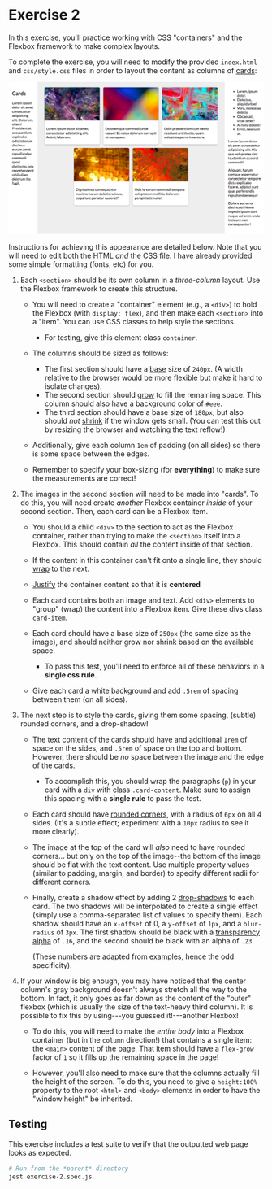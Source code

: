 # Exercise 2

In this exercise, you'll practice working with CSS "containers" and the Flexbox framework to make complex layouts.

To complete the exercise, you will need to modify the provided `index.html` and `css/style.css` files in order to layout the content as columns of [cards](https://material.io/guidelines/components/cards.html):

![Example of completed exercise](img/sample-1155.png)

Instructions for achieving this appearance are detailed below. Note that you will need to edit both the HTML _and_ the CSS file. I have already provided some simple formatting (fonts, etc) for you.

1. Each `<section>` should be its own column in a _three-column_ layout. Use the Flexbox framework to create this structure.

    - You will need to create a "container" element (e.g., a `<div>`) to hold the Flexbox (with `display: flex`), and then make each `<section>` into a "item". You can use CSS classes to help style the sections. 
    	
    	- For testing, give this element class `container`.

    - The columns should be sized as follows:

        - The first section should have a [base](https://css-tricks.com/snippets/css/a-guide-to-flexbox/#article-header-id-12) size of `240px`. (A width relative to the browser would be more flexible but make it hard to isolate changes).
        - The second section should [grow](https://css-tricks.com/snippets/css/a-guide-to-flexbox/#article-header-id-10) to fill the remaining space. This column should also have a background color of `#eee`.
        - The third section should have a base size of `180px`, but also should _not_ [shrink](https://css-tricks.com/snippets/css/a-guide-to-flexbox/#article-header-id-11) if the window gets small. (You can test this out by resizing the browser and watching the text reflow!)

    - Additionally, give each column `1em` of padding (on all sides) so there is some space between the edges.

    - Remember to specify your box-sizing (for **everything**) to make sure the measurements are correct!

2. The images in the second section will need to be made into "cards". To do this, you will need create _another_ Flexbox container _inside_ of your second section. Then, each card can be a Flexbox item.

    - You should a child `<div>` to the section to act as the Flexbox container, rather than trying to make the `<section>` itself into a Flexbox. This should contain _all_ the content inside of that section.

    - If the content in this container can't fit onto a single line, they should [wrap](https://css-tricks.com/snippets/css/a-guide-to-flexbox/#article-header-id-4) to the next.

    - [Justify](https://css-tricks.com/snippets/css/a-guide-to-flexbox/#article-header-id-6) the container content so that it is **centered**

    - Each card contains both an image and text. Add `<div>` elements to "group" (wrap) the content into a Flexbox item. Give these divs class `card-item`. 

    - Each card should have a base size of `250px` (the same size as the image), and should neither grow nor shrink based on the available space. 
    	
    	- To pass this test, you'll need to enforce all of these behaviors in a **single css rule**.

    - Give each card a white background and add `.5rem` of spacing between them (on all sides).

3. The next step is to style the cards, giving them some spacing, (subtle) rounded corners, and a drop-shadow!

    - The text content of the cards should have and additional `1rem` of space on the sides, and `.5rem` of space on the top and bottom. However, there should be _no_ space between the image and the edge of the cards.
    
    	- To accomplish this, you should wrap the paragraphs (`p`) in your card with a `div` with class `.card-content`. Make sure to assign this spacing with a **single rule** to pass the test.

    - Each card should have [rounded corners](https://developer.mozilla.org/en-US/docs/Web/CSS/border-radius), with a radius of `6px` on all 4 sides. (It's a subtle effect; experiment with a `10px` radius to see it more clearly). 
    
    - The image at the top of the card will _also_ need to have rounded corners... but only on the top of the image--the bottom of the image should be flat with the text content. Use multiple property values (similar to padding, margin, and border) to specify different radii for different corners.

    - Finally, create a shadow effect by adding 2 [drop-shadows](https://developer.mozilla.org/en-US/docs/Web/CSS/box-shadow?v=b) to each card. The two shadows will be interpolated to create a single effect (simply use a comma-separated list of values to specify them). Each shadow should have an `x-offset` of 0, a `y-offset` of `1px`, and a `blur-radius` of `3px`. The first shadow should be black with a <a href="https://developer.mozilla.org/en-US/docs/Web/CSS/color_value#rgb()_and_rgba()">transparency alpha</a> of `.16`, and the second should be black with an alpha of `.23`.

        (These numbers are adapted from examples, hence the odd specificity).

4. If your window is big enough, you may have noticed that the center column's gray background doesn't always stretch all the way to the bottom. In fact, it only goes as far down as the content of the "outer" flexbox (which is usually the size of the text-heavy third column). It is possible to fix this by using---you guessed it!---another Flexbox!

    - To do this, you will need to make the _entire body_ into a Flexbox container (but in the `column` direction!) that contains a single item: the `<main>` content of the page. That item should have a `flex-grow` factor of `1` so it fills up the remaining space in the page!

    - However, you'll also need to make sure that the columns actually fill the height of the screen. To do this, you need to give a `height:100%` property to the root `<html>` and `<body>` elements in order to have the "window height" be inherited.


## Testing
This exercise includes a test suite to verify that the outputted web page looks as expected. 


```bash
# Run from the *parent* directory
jest exercise-2.spec.js
```
